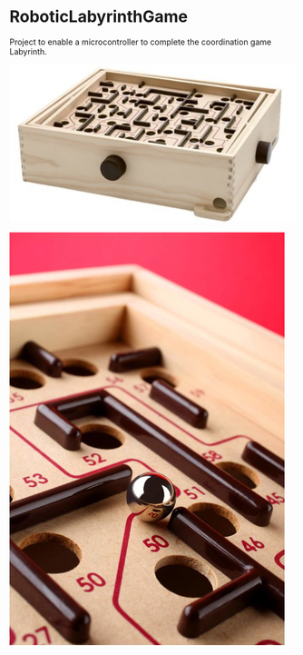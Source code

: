 # RoboticLabyrinthGame
Project to enable a microcontroller to complete the coordination game Labyrinth.

![Player rotates knobs to manipulate the board tilt and navigate a marble through a maze.](Labryinth_Game.png)

![Player rotates knobs to manipulate the board tilt and navigate a marble through a maze.](Labryinth_Game_Zoom.png)

